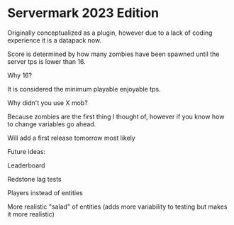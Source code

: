 # Servermark 2023 Edition
Originally conceptualized as a plugin,
however due to a lack of coding experience it is a datapack now.

Score is determined by how many zombies have been spawned until the server tps is lower than 16.

Why 16? 

It is considered the minimum playable enjoyable tps.

Why didn't you use X mob?

Because zombies are the first thing I thought of, however if you know how to change variables go ahead.

Will add a first release tomorrow most likely

Future ideas:

Leaderboard

Redstone lag tests

Players instead of entities

More realistic "salad" of entities (adds more variability to testing but makes it more realistic)
